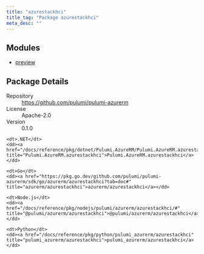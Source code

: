```yaml
---
title: "azurestackhci"
title_tag: "Package azurestackhci"
meta_desc: ""
---
```


<!-- WARNING: this file was generated by Pulumi Docs Generator. -->
<!-- Do not edit by hand unless you're certain you know what you are doing! -->



<h2 id="modules">Modules</h2>
<ul class="api">
    <li><a href="preview/" title="preview"><span class="symbol module"></span>preview</a></li>
</ul>

<h2 id="package-details">Package Details</h2>
<dl class="package-details">
	<dt>Repository</dt>
	<dd><a href="https://github.com/pulumi/pulumi-azurerm">https://github.com/pulumi/pulumi-azurerm</a></dd>
	<dt>License</dt>
	<dd>Apache-2.0</dd>
	<dt>Version</dt>
	<dd>0.1.0</dd>
</dl>



<dl class="tabular">

    <dt>.NET</dt>
    <dd><a href="/docs/reference/pkg/dotnet/Pulumi.AzureRM/Pulumi.AzureRM.azurestackhci.html" title="Pulumi.AzureRM.azurestackhci">Pulumi.AzureRM.azurestackhci</a></dd>

    <dt>Go</dt>
    <dd><a href="https://pkg.go.dev/github.com/pulumi/pulumi-azurerm/sdk/go/azurerm/azurestackhci?tab=doc#" title="azurerm/azurestackhci">azurerm/azurestackhci</a></dd>

    <dt>Node.js</dt>
    <dd><a href="/docs/reference/pkg/nodejs/pulumi/azurerm/azurestackhci/#" title="@pulumi/azurerm/azurestackhci">@pulumi/azurerm/azurestackhci</a></dd>

    <dt>Python</dt>
    <dd><a href="/docs/reference/pkg/python/pulumi_azurerm/azurestackhci" title="pulumi_azurerm/azurestackhci">pulumi_azurerm/azurestackhci</a></dd>

</dl>

